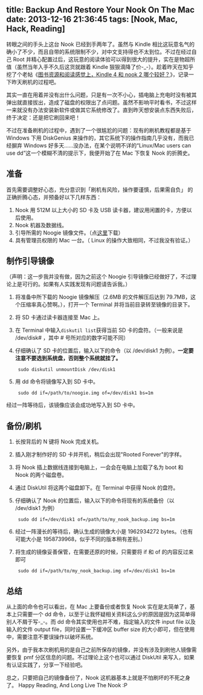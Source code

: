 title: Backup And Restore Your Nook On The Mac
date: 2013-12-16 21:36:45
tags: [Nook, Mac, Hack, Reading]
---
转眼之间的手头上这台 Nook 已经到手两年了。虽然与 Kindle 相比这玩意名气的确小了不少，而且自带的系统限制不少，对中文支持得也不太到位。不过在经过自己 Root 并精心配置过后，这玩意的阅读体验可以得到很大的提升，实在是物超所值（虽然当年入手不久后这货就跟着 Kindle 狠狠滴降了价-_-）。趁着昨天在知乎挖了个老帖《[图书资源和阅读感觉上，Kindle 4 和 nook 2 哪个较好？](http://www.zhihu.com/question/20109608/answer/20869162?group_id=132318107#answer-3543341)》，记录一下昨天刷机的过程吧。
<!--more-->
其实一直在用着并没有出什么问题，只是有一次不小心，插电脑上充电时没有被其弹出就直接拔出，造成了磁盘的权限出了点问题。虽然不影响平时看书，不过这样一来就没有办法安装新软件或做其它系统修改了。直到昨天想安装点东西失败后，终于决定：还是把它刷回来吧！

不过在准备刷机的过程中，遇到了一个很尴尬的问题：现有的刷机教程都是基于 Windows 下用 DiskGenius 来操作的，其它系统下的操作指南几乎没有，而我已经摒弃 Windows 好多天……没办法，在某个说明不详的“Linux/Mac users can use dd”这一个模糊不清的提示下，我便开始了在 Mac 下恢复 Nook 的折腾史。

## 准备
首先需要调整好心态，充分意识到「刷机有风险，操作要谨慎，后果需自负」 的正确折腾心态，并预备好以下几样东西：

1. Nook 用 512M 以上大小的 SD 卡及 USB 读卡器，建议用闲置的卡，方便以后使用。
2. Nook 机器及数据线。
3. 引导所需的 Noogie 镜像文件。（点[这里](https://code.google.com/p/nst-recovery/downloads/detail?name=noogie.img.gz)下载）
4. 具有管理员权限的 Mac 一台。（ Linux 的操作大致相同，不过我没有验证。）

## 制作引导镜像
（声明：这一步我并没有做，因为之前这个 Noogie 引导镜像已经做好了，不过理论上是可行的。如果有人实践发现有问题请告诉我。）

1. 将准备中所下载的 Noogie 镜像解压（2.6MB 的文件解压后达到 79.7MB，这个压缩率真心赞啊。），打开一个 Terminal 并将当前目录转至镜像的目录下。
2. 将 SD 卡通过读卡器连接至 Mac 上。
3. 在 Terminal 中输入`diskutil list`获得当前 SD 卡的盘符。（一般来说是 /dev/disk# ，其中 # 号所对应的数字可能不同）
4. 仔细确认了 SD 卡的位置后，输入以下的命令（以 /dev/disk1 为例）。**一定要注意不要选到系统盘，否则整个系统就挂了。**
	
		sudo diskutil unmountDisk /dev/disk1
	
5. 用 dd 命令将镜像写入到 SD 卡中。

		sudo dd if=/path/to/noogie.img of=/dev/disk1 bs=1m
		
经过一阵等待后，该镜像应该会成功地写入到 SD 卡中。

## 备份/刷机
1. 长按背后的 N 键将 Nook 完成关机。
2. 插入刚才制作好的 SD 卡并开机，稍后会出现"Rooted Forever"的字样。
3. 将 Nook 插上数据线连接到电脑上，一会会在电脑上加载了名为 boot 和 Nook 的两个磁盘卷。
4. 通过 DiskUtil 将这两个磁盘卸下。在 Terminal 中获得 Nook 的盘符。
5. 仔细确认了 Nook 的位置后，输入以下的命令将现有的系统备份（以 /dev/disk1 为例）
	
		sudo dd if=/dev/disk1 of=/path/to/my_nook_backup.img bs=1m
6. 经过一阵漫长的等待后，确认生成的镜像大小是 1962934272 bytes。（也有可能大小是 1958739968，似乎不同的版本稍有差别。）
7. 将生成的镜像妥善保管，在需要还原的时候，只需要将 if 和 of 的内容反过来即可
	
		sudo dd if=/path/to/my_nook_backup.img of=/dev/disk1 bs=1m

## 总结
从上面的命令也可以看出，在 Mac 上要备份或者恢复 Nook 实在是太简单了，基本上只需要一个 dd 命令，以至于让我怀疑相关资料这么少的原因是因为这简单得别人不屑于写-_-。而 dd 命令其实使用也并不难，指定输入的文件 input file 以及输入的文件 output file，同时设置一下缓冲区 buffer size 的大小即可，但在使用中，需要注意不要误操作以破坏系统。

另外，由于我本次刷机用的是自己之前所保存的镜像，并没有涉及到刷他人镜像需要恢复 pmf 分区信息的问题。不过理论上这个也可以通过 DiskUtil 来写入，如果有认证实践了，分享一下经验吧。

总之，只要把自己的镜像备份了，Nook 这机器基本上就是不怕刷坏的不死之身了。 Happy Reading, And Long Live The Nook :P
